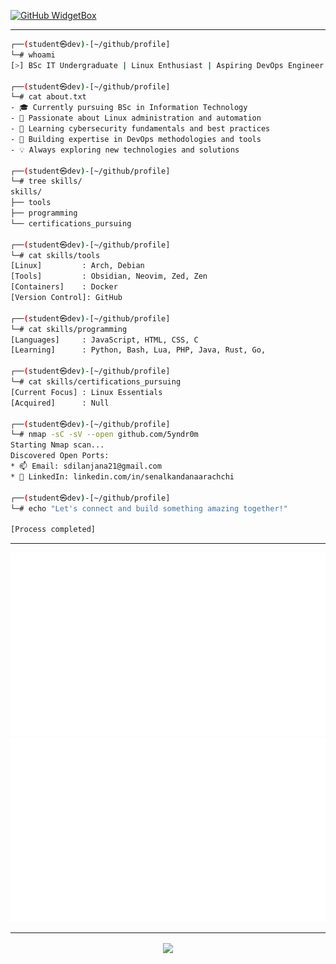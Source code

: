 [![GitHub WidgetBox](https://github-widgetbox.vercel.app/api/profile?username=5yndr0m&data=followers,repositories,commits&theme=darkmode)](https://github.com/Jurredr/github-widgetbox)

---

```bash
┌──(student㉿dev)-[~/github/profile]
└─# whoami
[>] BSc IT Undergraduate | Linux Enthusiast | Aspiring DevOps Engineer

┌──(student㉿dev)-[~/github/profile]
└─# cat about.txt
- 🎓 Currently pursuing BSc in Information Technology
- 🐧 Passionate about Linux administration and automation
- 🔐 Learning cybersecurity fundamentals and best practices
- 🚀 Building expertise in DevOps methodologies and tools
- 💡 Always exploring new technologies and solutions

┌──(student㉿dev)-[~/github/profile]
└─# tree skills/
skills/
├── tools
├── programming
└── certifications_pursuing

┌──(student㉿dev)-[~/github/profile]
└─# cat skills/tools
[Linux]         : Arch, Debian
[Tools]         : Obsidian, Neovim, Zed, Zen
[Containers]    : Docker 
[Version Control]: GitHub

┌──(student㉿dev)-[~/github/profile]
└─# cat skills/programming
[Languages]     : JavaScript, HTML, CSS, C
[Learning]      : Python, Bash, Lua, PHP, Java, Rust, Go, 

┌──(student㉿dev)-[~/github/profile]
└─# cat skills/certifications_pursuing
[Current Focus] : Linux Essentials
[Acquired]      : Null

┌──(student㉿dev)-[~/github/profile]
└─# nmap -sC -sV --open github.com/5yndr0m
Starting Nmap scan...
Discovered Open Ports:
* 📫 Email: sdilanjana21@gmail.com
* 💼 LinkedIn: linkedin.com/in/senalkandanaarachchi

┌──(student㉿dev)-[~/github/profile]
└─# echo "Let's connect and build something amazing together!"

[Process completed]
```
---
  
![](https://raw.githubusercontent.com/5yndr0m/github-stats/master/generated/overview.svg#gh-dark-mode-only)
![](https://raw.githubusercontent.com/5yndr0m/github-stats/master/generated/languages.svg#gh-dark-mode-only)

---

<div align="center">
<img src="https://komarev.com/ghpvc/?username=5yndr0m&style=flat-square" align="center" />
</div> 
